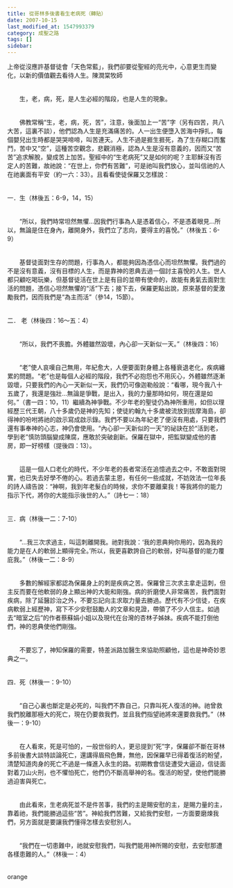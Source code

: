 ```yaml
---
title: 從哥林多後書看生老病死（轉貼）
date: 2007-10-15
last_modified_at: 1547993379
category: 成聖之路
tags: []
sidebar: 
---
```


<p>上帝從沒應許基督徒會「天色常藍」，我們卻要從聖經的亮光中，心意更生而變化，以新的價值觀去看待人生。<!--more-->陳潤棠牧師  <br/><br/><br/>　　生，老，病，死，是人生必經的階段，也是人生的現象。 <br/><br/><br/>　　佛教常稱“生，老，病，死，苦”，注意，後面加上一“苦”字（另有四苦，共八大苦，這裏不談），他們認為人生是充滿痛苦的。人一出生便墮入苦海中掙扎，每個嬰兒出生時都是哭哭啼啼，叫苦連天。人生不過是捱生捱死，為了生存糊口而奮鬥，苦中又“空”，這種苦空觀念，悲觀消極，認為人生是沒有意義的，因而又“苦苦”追求解脫，變成苦上加苦。聖經中的“生老病死”又是如何的呢？主耶穌沒有否定人的苦難，故祂說：“在世上，你們有苦難”，可是祂叫我們放心，並叫信祂的人在祂裏面有平安（約一六：33）。且看看使徒保羅又怎樣說： <br/><br/><br/>一．生（林後五：6-9，14，15） <br/><br/><br/>　　“所以，我們時常坦然無懼…因我們行事為人是憑着信心，不是憑着眼見…所以，無論是住在身內，離開身外，我們立了志向，要得主的喜悅。”（林後五：6-9） <br/><br/><br/>　　基督徒面對生存的問題，行事為人，都能夠因為憑信心而坦然無懼。我們過的不是沒有意義，沒有目標的人生，而是靠神的恩典去過一個討主喜悅的人生。世人都只顧吃喝玩樂，但基督徒活在世上是有目的並帶有使命的，故能有勇氣去面對生活的問題，憑信心坦然無懼的“活”下去；接下去，保羅更點出說，原來基督的愛激勵我們，因而我們是“為主而活”（參14，15節）。 <br/><br/><br/>二． 老（林後四：16～五：4） <br/><br/><br/>　　“所以，我們不喪膽。外體雖然毀壞，內心卻一天新似一天。”（林後四：16） <br/><br/><br/>　　“老”使人哀嘆自己無用，年紀愈大，人便要面對身體上各種衰退老化，疾病纏累的問題。“老”也是每個人必經的階段，我們不必抱怨也不用灰心，外體雖然逐漸毀壞，只要我們的內心一天新似一天，我們仍可像迦勒般說：“看哪，現今我八十五歲了，我還是強壯…無論是爭戰，是出入，我的力量那時如何，現在還是如何。”（書一四：10，11）繼續為神爭戰。不少年老的聖徒仍為神所重用，如但以理經歷三代王朝，八十多歲仍是神的先知；使徒約翰九十多歲被流放到拔摩海島，卻得神的吩咐將祂的啟示寫成啟示錄。我們不要以為年紀老了便沒有用處，只要我們還有事奉神的心志，神仍會使用。“內心卻一天新似的一天”的祕訣在於“活到老，學到老”慎防頭腦變成陳腐，應敢於突破創新。保羅在獄中，把監獄變成他的書房，即一好榜樣（提後四：13）。 <br/><br/><br/>　　這是一個人口老化的時代，不少年老的長者常活在追憶過去之中，不敢面對現實，也已失去好學不倦的心。若過去蒙主恩，有任何一些成就，不妨效法一位年長的詩人禱告說：“神啊，我到年老髮白的時候，求你不要離棄我！等我將你的能力指示下代，將你的大能指示後世的人。”（詩七一：18） <br/><br/><br/>三．病（林後一二：7-10） <br/><br/><br/>　　“…我三次求過主，叫這刺離開我。祂對我說：‘我的恩典夠你用的，因為我的能力是在人的軟弱上顯得完全。’所以，我更喜歡誇自己的軟弱，好叫基督的能力覆庇我。”（林後一二：8-9） <br/><br/><br/>　　多數的解經家都認為保羅身上的刺是疾病之苦。保羅曾三次求主拿走這刺，但主反而要在他軟弱的身上顯出神的大能和剛強。病的折磨使人非常痛苦，我們面對疾病，除了延醫診治之外，不要忘記向主求取力量去勝過。歷代有不少信徒，在疾病軟弱上經歷神，寫下不少安慰鼓勵人的文章和見證，帶領了不少人信主。如過去“暗室之后”的作者蔡蘇娟小姐以及現代在台灣的杏林子姊妹。疾病不能打倒他們，神的恩典使他們剛強。 <br/><br/><br/>　　不要忘了，神知保羅的需要，特差派路加醫生來協助照顧他，這也是神奇妙恩典之一。 <br/><br/><br/>四．死（林後一：9-10） <br/><br/><br/>　　“自己心裏也斷定是必死的，叫我們不靠自己，只靠叫死人復活的神。祂曾救我們脫離那極大的死亡，現在仍要救我們，並且我們指望祂將來還要救我們。”（林後一：9-10） <br/><br/><br/>　　在人看來，死是可怕的，一般世俗的人，更忌提到“死”字，保羅卻不斷在哥林多前後書大談特談論死亡，還講得眉飛色舞，無他，因保羅早已得着復活的盼望，清楚知道肉身的死亡不過是一條進入永生的路。初期教會信徒遭受大逼迫，信徒面對着刀山火刑，也不懼怕死亡，他們仍不斷高舉神的名。復活的盼望，使他們能勝過迫害與死亡。 <br/><br/><br/>　　由此看來，生老病死並不是件苦事，我們的主是賜安慰的主，是賜力量的主，靠着祂，我們能勝過這些“苦”。神給我們苦難，又給我們安慰，一方面要磨煉我們，另方面就是要讓我們懂得怎樣去安慰別人。 <br/><br/><br/>　　“我們在一切患難中，祂就安慰我們，叫我們能用神所賜的安慰，去安慰那遭各樣患難的人。”（林後一：4）<br/><br/><br/>orange<br/><br/></p><p> </p><br/>